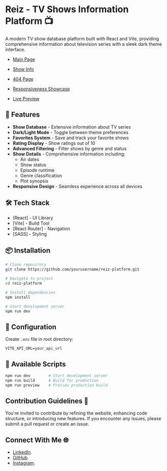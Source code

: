 # Reiz - TV Shows Information Platform 📺

A modern TV show database platform built with React and Vite, providing comprehensive information about television series with a sleek dark theme interface.

- [Main Page](https://ibb.co/GQXPKccb)
- [Show Info](https://ibb.co/Nd95Y9gr)
- [404 Page](https://ibb.co/DfY9k34F)
- [Responsiveness Showcase](https://ibb.co/PZSJ4XHr)

- [Live Preview](https://reizmaze.netlify.app/)

## 🚀 Features

- **Show Database** - Extensive information about TV series
- **Dark/Light Mode** - Toggle between theme preferences
- **Favorites System** - Save and track your favorite shows
- **Rating Display** - Show ratings out of 10
- **Advanced Filtering** - Filter shows by genre and status
- **Show Details** - Comprehensive information including:
  - Air dates
  - Show status
  - Episode runtime
  - Genre classification
  - Plot synopsis
- **Responsive Design** - Seamless experience across all devices

## 🛠️ Tech Stack

- [React] - UI Library
- [Vite] - Build Tool
- [React Router] - Navigation
- [SASS] - Styling

## 📦 Installation

```bash
# Clone repository
git clone https://github.com/yourusername/reiz-platform.git

# Navigate to project
cd reiz-platform

# Install dependencies
npm install

# Start development server
npm run dev
```

## 🔧 Configuration

Create `.env` file in root directory:

```env
VITE_API_URL=your_api_url
```

## 📝 Available Scripts

```bash
npm run dev        # Start development server
npm run build      # Build for production
npm run preview    # Preview production build
```

## Contribution Guidelines 🤝

You're invited to contribute by refining the website, enhancing code structure, or introducing new features. If you encounter any issues, please submit a pull request or create an issue.

## Connect With Me 🌐

- [LinkedIn](https://www.linkedin.com/in/dominykas-pavlijus-138b41270/).
- [GitHub](https://github.com/B0K1NG).
- [Instagram](https://www.instagram.com/ig_dominykas/).